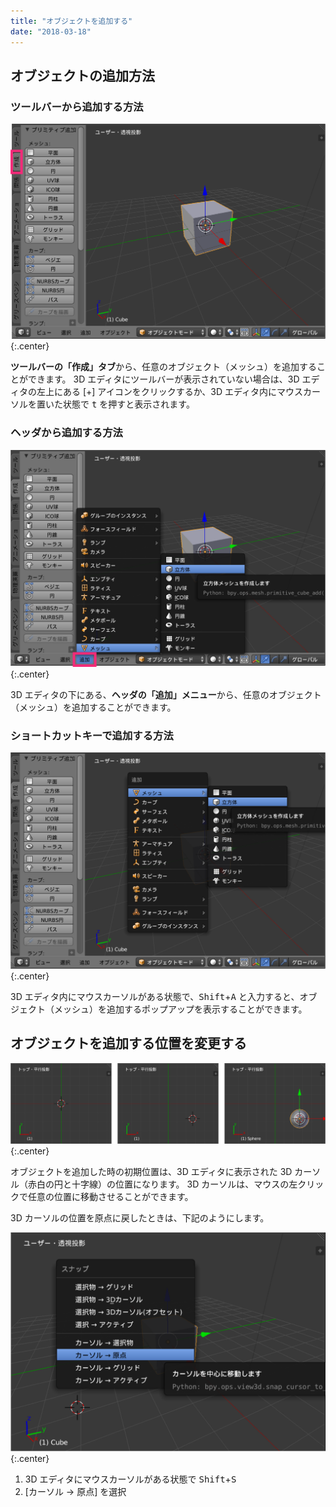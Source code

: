 ```yaml
---
title: "オブジェクトを追加する"
date: "2018-03-18"
---
```


オブジェクトの追加方法
----

### ツールバーから追加する方法

![add1.png](add1.png){:.center}

**ツールバーの「作成」タブ**から、任意のオブジェクト（メッシュ）を追加することができます。
3D エディタにツールバーが表示されていない場合は、3D エディタの左上にある [+] アイコンをクリックするか、3D エディタ内にマウスカーソルを置いた状態で <kbd>t</kbd> を押すと表示されます。


### ヘッダから追加する方法

![add2.png](add2.png){:.center}

3D エディタの下にある、**ヘッダの「追加」メニュー**から、任意のオブジェクト（メッシュ）を追加することができます。


### ショートカットキーで追加する方法

![add3.png](add3.png){:.center}

3D エディタ内にマウスカーソルがある状態で、<kbd>Shift</kbd>+<kbd>A</kbd> と入力すると、オブジェクト（メッシュ）を追加するポップアップを表示することができます。


オブジェクトを追加する位置を変更する
----

![add-cursor.png](add-cursor.png){:.center}

オブジェクトを追加した時の初期位置は、3D エディタに表示された 3D カーソル（赤白の円と十字線）の位置になります。
3D カーソルは、マウスの左クリックで任意の位置に移動させることができます。

3D カーソルの位置を原点に戻したときは、下記のようにします。

![add-cursor2.png](add-cursor2.png){:.center}

1. 3D エディタにマウスカーソルがある状態で <kbd>Shift</kbd>+<kbd>S</kbd>
2. [カーソル → 原点] を選択

